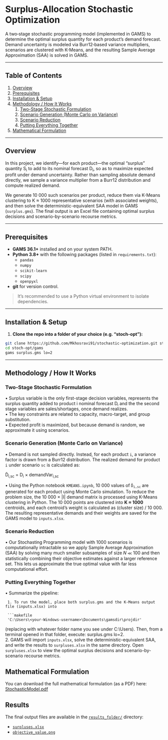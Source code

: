 # Surplus‐Allocation Stochastic Optimization

A two‐stage stochastic programming model (implemented in GAMS) to determine the optimal surplus quantity for each product’s demand forecast. Demand uncertainty is modeled via Burr12‐based variance multipliers, scenarios are clustered with K-Means, and the resulting Sample Average Approximation (SAA) is solved in GAMS.

---

## Table of Contents
1. [Overview](#overview)   
2. [Prerequisites](#prerequisites)  
3. [Installation & Setup](#installation--setup)  
4. [Methodology / How It Works](#methodology--how-it-works)  
   1. [Two-Stage Stochastic Formulation](#two-stage-stochastic-formulation)  
   2. [Scenario Generation (Monte Carlo on Variance)](#scenario-generation-monte-carlo-on-variance)  
   3. [Scenario Reduction](#scenario-reduction)  
   4. [Putting Everything Together](#putting-everything-together)  
5. [Mathematical Formulation](#mathematical-formulation)  

 

---

## Overview

In this project, we identify—for each product—the optimal “surplus” quantity S<sub>i</sub> to add to its nominal forecast D<sub>i</sub>, so as to maximize expected profit under demand uncertainty. Rather than sampling absolute demand directly, we sample a variance multiplier from a Burr12 distribution and compute realized demand.


We generate 10 000 such scenarios per product, reduce them via K-Means clustering to K ≈ 1000 representative scenarios (with associated weights), and then solve the deterministic-equivalent SAA model in GAMS (`surplus.gms`). The final output is an Excel file containing optimal surplus decisions and scenario-by-scenario recourse metrics.


---


## Prerequisites

- **GAMS 36.1+** installed and on your system PATH.  
- **Python 3.8+** with the following packages (listed in `requirements.txt`):  
  - `pandas`  
  - `numpy`  
  - `scikit-learn`  
  - `scipy`  
  - `openpyxl`  
- **git** for version control.  

> It’s recommended to use a Python virtual environment to isolate dependencies.

---

## Installation & Setup

1. **Clone the repo into a folder of your choice (e.g. “stoch-opt”):**
```bash
git clone https://github.com/Mkhosravi91/stochastic-optimization.git stoch-opt
cd stoch-opt/gams
gams surplus.gms lo=2  
```
---
## Methodology / How It Works


### **Two-Stage Stochastic Formulation**  
   • Surplus variable is the only first-stage decision variables, represents the surplus quantity added to product i nominal forecast Dᵢ and the the second stage variables are sales/shortages, once demand realizes.  
   • The key constraints are related to capacity, macro-target, and group substitution.  
   • Expected profit is maximized, but because demand is random, we approximate it using scenarios.

### **Scenario Generation (Monte Carlo on Variance)**  
   • Demand is not sampled directly. Instead, for each product <code>i</code>, a variance factor is drawn from a Burr12 distribution. The realized demand for product <code>i</code> under scenario <code>sc</code> is calculated as:</p>

D̃<sub>i,sc</sub> = D<sub>i</sub> × demandVar<sub>i,sc</sub>
 
   • Using the Python notebook <code>KMEANS.ipynb</code>, 10 000 values of <code>D̃<sub>i,sc</sub></code> are generated for each product using Monte Carlo simulation. To reduce the problem size, the 10 000 × |I| demand matrix is processed using K-Means clustering in Python. The 10 000 points are clustered into <strong>K ≈ 1000</strong> centroids, and each centroid’s weight is calculated as (cluster size) / 10 000. The resulting representative demands and their weights are saved for the GAMS model to <code>inputs.xlsx</code>.</p>

### **Scenario Reduction**  
   • Our Stochasting Programming model with 1000 scenarios is computationally intractable so we apply Sample Average Approximation (SAA) by solving many much smaller subsamples of size 𝑁 ≪ 100 and then statistically 
     combining their objective estimates against a larger reference set. This lets us approximate the true optimal value with far less computational effort.




### **Putting Everything Together**  
   • Summarize the pipeline:
   
     1. To run the model, place both surplus.gms and the K-Means output file (inputs.xlsx) into 
     
     ```makefile
     'C:\Users\<your-Windows-username>\Documents\gamsdir\projdir'

(replacing <your-Windows-username> with whatever folder name you see under C:\Users\). Then, from a terminal opened in that folder, execute: surplus.gms lo=2.  
     2. GAMS will import `inputs.xlsx`, solve the deterministic-equivalent SAA, and write the results to `surpluses.xlsx` in the same directory. Open `surpluses.xlsx` to view the optimal surplus 
        decisions and scenario-by-scenario recourse metrics.

## Mathematical Formulation
You can download the full mathematical formulation (as a PDF) here:  
[StochasticModel.pdf](StochasticModel.pdf)

## Results

The final output files are available in the [`results_folder/`](results_folder/) directory:

- [`surpluses.xlsx`](results_folder/surpluses.xlsx)  
- [`objective_value.png`](results_folder/objective_value.png)

